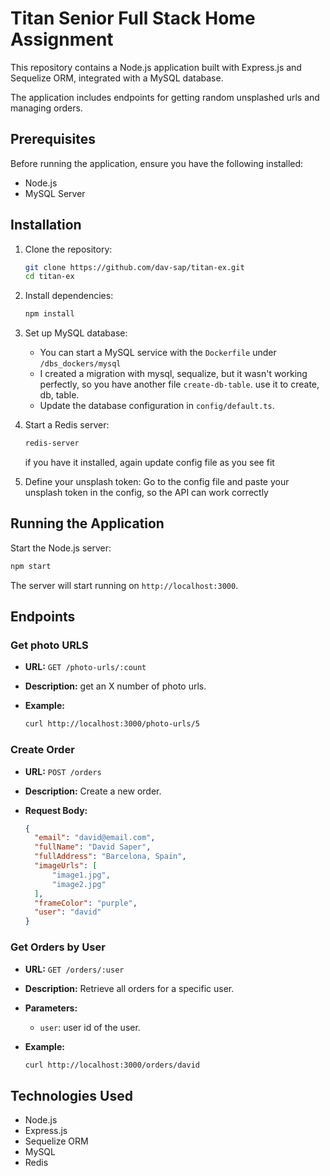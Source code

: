 
# Titan Senior Full Stack Home Assignment

This repository contains a Node.js application built with Express.js and Sequelize ORM, integrated with a MySQL database.

The application includes endpoints for getting random unsplashed urls and managing orders.

## Prerequisites

Before running the application, ensure you have the following installed:

- Node.js
- MySQL Server

## Installation

1. Clone the repository:

   ```bash
   git clone https://github.com/dav-sap/titan-ex.git
   cd titan-ex
   ```

2. Install dependencies:

   ```bash
   npm install
   ```

3. Set up MySQL database:
   - You can start a MySQL service with the `Dockerfile` under `/dbs_dockers/mysql`
   - I created a migration with mysql, sequalize, but it wasn't working perfectly, so you have another file `create-db-table`. use it to create, db, table.
   - Update the database configuration in `config/default.ts`.

4. Start a Redis server:

   ```bash
   redis-server
   ```
    if you have it installed, again update config file as you see fit

5. Define your unsplash token:
   Go to the config file and paste your unsplash token in the config, so the API can work correctly
## Running the Application

Start the Node.js server:

```bash
npm start
```

The server will start running on `http://localhost:3000`.

## Endpoints

### Get photo URLS

- **URL:** `GET /photo-urls/:count`
- **Description:** get an X number of photo urls.
- **Example:**

  ```bash
  curl http://localhost:3000/photo-urls/5
  ```
  
### Create Order

- **URL:** `POST /orders`
- **Description:** Create a new order.
- **Request Body:**

  ```json
  {
    "email": "david@email.com",
    "fullName": "David Saper",
    "fullAddress": "Barcelona, Spain",
    "imageUrls": [
        "image1.jpg",
        "image2.jpg"
    ],
    "frameColor": "purple",
    "user": "david"
  }
  ```

### Get Orders by User

- **URL:** `GET /orders/:user`
- **Description:** Retrieve all orders for a specific user.
- **Parameters:**
    - `user`: user id of the user.
- **Example:**

  ```bash
  curl http://localhost:3000/orders/david
  ```

## Technologies Used

- Node.js
- Express.js
- Sequelize ORM
- MySQL
- Redis
